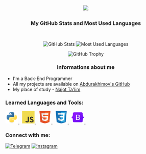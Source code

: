 <h1 align="center">
  <img src="https://readme-typing-svg.herokuapp.com?font=Fira+Code&size=24&pause=1000&color=fff&center=true&width=600&lines=Hi%2C+there!+I'm+Abdukadir+Abdurakhimov;Welcome+to+my+GitHub+Profile!">
</h1>

<h3 align="center">My GitHub Stats and Most Used Languages</h3>
<br>
<p align="center">
  <img src="https://github-readme-stats.vercel.app/api?username=abdurakhimoov&show_icons=true&theme=radical" alt="GitHub Stats" width="48%">
  <img src="https://github-readme-stats.vercel.app/api/top-langs/?username=abdurakhimoov&layout=compact&theme=radical" alt="Most Used Languages" width="38%">
</p>

<p align="center">
  <img src="https://github-profile-trophy.vercel.app/?username=abdurakhimoov&theme=onedark&no-frame=true&row=1&column=6" alt="GitHub Trophy" />
</p>

<h3 align="center">Informations about me</h3>

<ul>
  <li>I'm a Back-End Programmer</li>
  <li>All my projects are available on <a href="https://github.com/abdurakhimoov?tab=repositories">Abdurakhimov's GitHub</a></li>
  <li>My place of study - <a href="https://najottalim.uz" target="_blank">Najot Ta'lim</a></li>
</ul>

### Learned Languages and Tools:
<p>
   <a href="https://python.org/" target="_blank">
    <img src="https://github.com/devicons/devicon/blob/v2.16.0/icons/python/python-original.svg" title="Python" width="40" height="40"/>
  </a>&nbsp;
  <a href="https://developer.mozilla.org/en-US/docs/Web/JavaScript" target="_blank">
    <img src="https://github.com/devicons/devicon/blob/v2.16.0/icons/javascript/javascript-original.svg" title="JavaScript" width="40" height="40"/>
  </a>&nbsp;
  <a href="https://developer.mozilla.org/en-US/docs/Web/HTML" target="_blank">
    <img src="https://github.com/devicons/devicon/blob/v2.16.0/icons/html5/html5-original.svg" title="HTML5" width="40" height="40"/>
  </a>&nbsp;
  <a href="https://developer.mozilla.org/en-US/docs/Web/CSS" target="_blank">
    <img src="https://github.com/devicons/devicon/blob/v2.16.0/icons/css3/css3-original.svg" title="CSS3" width="40" height="40"/>
  </a>&nbsp;
  <a href="https://getbootstrap.com" target="_blank">
    <img src="https://github.com/devicons/devicon/blob/v2.16.0/icons/bootstrap/bootstrap-original.svg" title="Bootstrap" width="40" height="40"/>
  </a>&nbsp;
</p>

### Connect with me:
<p>
  <a href="https://t.me/shdw_str1ke" target="_blank"><img src="https://img.shields.io/badge/Telegram-fff?style=for-the-badge&logo=telegram&logoColor=black" alt="Telegram"></a>
  <a href="https://instagram.com/shdw.str1ke" target="_blank"><img src="https://img.shields.io/badge/Instagram-fff?style=for-the-badge&logo=instagram&logoColor=black" alt="Instagram"></a>
</p>
